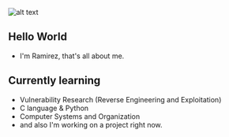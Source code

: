 ![alt text](https://github.com/rRam1rez/rRam1rez/blob/main/Ramirez%20(1).png)

## Hello World

- I'm Ramirez, that's all about me.


## Currently learning

- Vulnerability Research (Reverse Engineering and Exploitation)
- C language & Python
- Computer Systems and Organization
- and also I'm working on a project right now.
